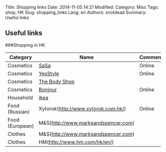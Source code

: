 Title: Shopping links
Date: 2014-11-05 14:21
Modified: 
Category: Misc
Tags: shop, HK
Slug: shopping_links
Lang: en
Authors: znotdead
Summary: Useful links

## Useful links

###Shopping in HK

| Category | Name | Comment |
| -------- | ---- | ------- |
| Cosmetics | [SaSa](https://web1.sasa.com/SasaWeb/eng) |  Online |
| Cosmetics | [YesStyle](http://www.yesstyle.com.hk) | Online |
| Cosmetics | [The Body Shop](http://www.thebodyshop.com.hk) | |
| Cosmetics | [Bonjour](http://www.bonjourhk.com/en) | Online|
| Household | [ikea](http://www.ikea.com) | |
| Food (Russian) | Xytorok(http://www.xytorok.com.hk/) | Online |
| Food (European) | M&S(http://www.marksandspencer.com) | |
| Clothes | M&S(http://www.marksandspencer.com) | |
| Clothes | HM(http://www.hm.com/hk/en/) | |
